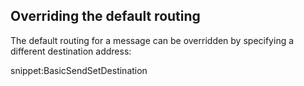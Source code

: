 ## Overriding the default routing

The default routing for a message can be overridden by specifying a different destination address:

snippet:BasicSendSetDestination